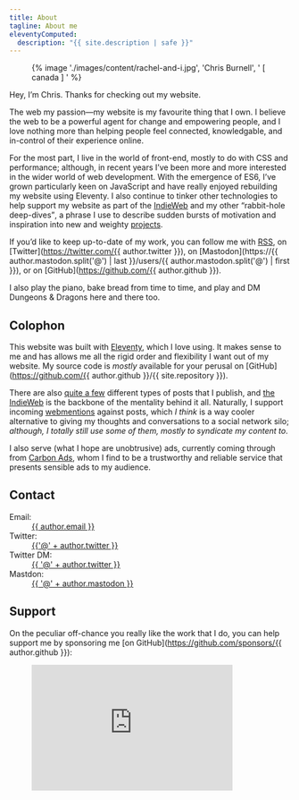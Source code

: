```yaml
---
title: About
tagline: About me
eleventyComputed:
  description: "{{ site.description | safe }}"
---
```


<figure>
    {% image './images/content/rachel-and-i.jpg', 'Chris Burnell', ' [ canada ] ' %}
</figure>

Hey, I’m <span class=" [ canada ] ">Chris</span>. Thanks for checking out my website.

The web my passion—my website is my favourite thing that I own. I believe the web to be a powerful agent for change and empowering people, and I love nothing more than helping people feel connected, knowledgable, and in-control of their experience online.

For the most part, I live in the world of front-end, mostly to do with CSS and performance; although, in recent years I’ve been more and more interested in the wider world of web development. With the emergence of ES6, I’ve grown particularly keen on JavaScript and have really enjoyed rebuilding my website using Eleventy. I also continue to tinker other technologies to help support my website as part of the [IndieWeb](https://indieweb.org/) and my other <q>rabbit-hole deep-dives</q>, a phrase I use to describe sudden bursts of motivation and inspiration into new and weighty [projects](/projects/).

If you’d like to keep up-to-date of my work, you can follow me with [RSS](/feed.xml), on [Twitter](https://twitter.com/{{ author.twitter }}), on [Mastodon](https://{{ author.mastodon.split('@') | last }}/users/{{ author.mastodon.split('@') | first }}), or on [GitHub](https://github.com/{{ author.github }}).

I also play the piano, bake bread from time to time, and play and DM Dungeons & Dragons here and there too.

## Colophon

This website was built with [Eleventy](https://11ty.dev), which I love using. It makes sense to me and has allows me all the rigid order and flexibility I want out of my website. My source code is *mostly* available for your perusal on [GitHub](https://github.com/{{ author.github }}/{{ site.repository }}).

There are also [quite a few](/archive/) different types of posts that I publish, and [the IndieWeb](https://indieweb.org) is the backbone of the mentality behind it all. Naturally, I support incoming [webmentions](https://indieweb.org/webmention) against posts, which *I think* is a way cooler alternative to giving my thoughts and conversations to a social network silo; *although, I totally still use some of them, mostly to syndicate my content to*.

I also serve (what I hope are unobtrusive) ads, currently coming through from [Carbon Ads](https://www.carbonads.net), whom I find to be a trustworthy and reliable service that presents sensible ads to my audience.

## Contact

<dl>
    <dt>Email:</dt>
    <dd><a class=" [ canada ] " href="mailto:{{ author.email }}">{{ author.email }}</a></dd>
    <dt>Twitter:</dt>
    <dd><a class=" [ canada ] " href="https://twitter.com/{{ author.twitter }}">{{'@' + author.twitter }}</a></dd>
    <dt>Twitter DM:</dt>
    <dd><a class=" [ canada ] " href="https://twitter.com/messages/compose?recipient_id={{ author.twitter }}">{{ '@' + author.twitter }}</a></dd>
    <dt>Mastdon:</dt>
    <dd><a class=" [ canada ] " href="https://{{ author.mastodon.split('@') | last }}/users/{{ author.mastodon.split('@') | first }}">{{ '@' + author.mastodon }}</a></dd>
</dl>

## Support

On the peculiar off-chance you really like the work that I do, you can help support me by sponsoring me [on GitHub](https://github.com/sponsors/{{ author.github }}):

<figure>
    <iframe src="https://github.com/sponsors/{{ author.github }}/card" title="Sponsor {{ author.github }}" height="225" width="360" style="border: 0;"></iframe>
</figure>
